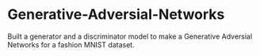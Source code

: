 # Generative-Adversial-Networks
Built a generator and a discriminator model to make a Generative Adversial Networks for a fashion MNIST dataset. 

